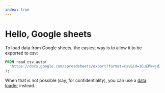 ```yaml
---
index: true
---
```


# Hello, Google sheets

To load data from Google sheets, the easiest way is to allow it to be exported to csv:

```sql echo
FROM read_csv_auto(
  'https://docs.google.com/spreadsheets/export?format=csv&id=1GuEPkwjdICgJ31Ji3iUoarirZNDbPxQj_kf7fd4h4Ro'
);
```

When that is not possible (say, for confidentiality), you can use a [data loader](/loaders/google-sheets) instead.
